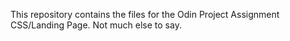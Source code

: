 This repository contains the files for the Odin Project Assignment CSS/Landing Page.
Not much else to say.